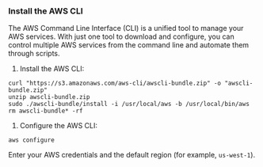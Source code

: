 ### Install the AWS CLI

The AWS Command Line Interface (CLI) is a unified tool to manage your AWS services. With just one tool to download and configure, you can control multiple AWS services from the command line and automate them through scripts.

1. Install the AWS CLI:
  ```exec
  curl "https://s3.amazonaws.com/aws-cli/awscli-bundle.zip" -o "awscli-bundle.zip"
  unzip awscli-bundle.zip
  sudo ./awscli-bundle/install -i /usr/local/aws -b /usr/local/bin/aws
  rm awscli-bundle* -rf
  ```

1. Configure the AWS CLI:
  ```
  aws configure
  ```
  Enter your AWS credentials and the default region (for example, `us-west-1`).
